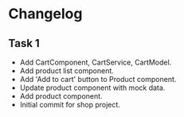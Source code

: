 # Changelog

## Task 1
* Add CartComponent, CartService, CartModel.
* Add product list component.
* Add 'Add to cart' button to Product component.
* Update product component with mock data.
* Add product component.
* Initial commit for shop project.
